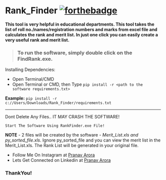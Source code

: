 # Rank_Finder [![forthebadge](https://forthebadge.com/images/badges/made-with-python.svg)](https://forthebadge.com)

**This tool is very helpful in educational departments. This tool takes the list of roll no./names/registration numbers and marks from excel file and calculates the rank and merit list. In just one click you can easily create a very useful rank and merit list.**

> ### To run the software, simply double click on the **FindRank.exe**.


Installing Dependencies:
<br>
* Open Terminal/CMD
* Open Terminal or CMD, then Type ```pip install -r <path to the software requirements.txt>```

**Example:** ```pip install -r c://Users/Downloads/Rank_Finder/requirements.txt```

---

Dont Delete Any Files.. IT MAY CRASH THE SOFTWARE!

```Start The Software Using RankFinder.exe File!```

**NOTE** - 2 files will be created by the software - *Merit_List.xls and py_sorted_file.xls*. Ignore py_sorted_file and you can view the merit list in the Merit_List.xls. The Rank List will be generated in your original file.

* Follow Me On Instagram at [Pranav Arora](https://www.instagram.com/arorapranav187)
* Lets Get Connected on Linkedin at [Pranav Arora](https://www.linkedin.com/in/pranav-arora-354b71bb/)


### ThankYou!
